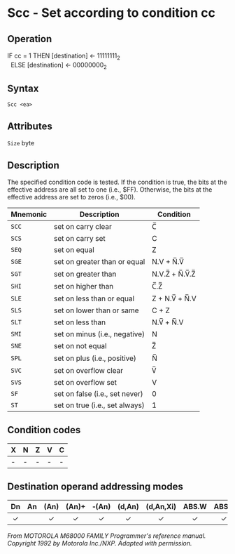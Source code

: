 # Scc - Set according to condition cc

## Operation
IF cc = 1 THEN [destination] ← 11111111<sub>2</sub><br/>
&nbsp;&nbsp;ELSE [destination] ← 00000000<sub>2</sub>

## Syntax
```assembly
Scc <ea>
```

## Attributes
`Size` byte

## Description
The specified condition code is tested. If the condition is true, the bits at the effective address are all set to one (i.e., $FF). Otherwise, the bits at the effective address are set to zeros (i.e., $00).

|Mnemonic|Description|Condition|
|--|--|--|
|`SCC` | set on carry clear | C̅ |
|`SCS` | set on carry set | C |
|`SEQ` | set on equal | Z |
|`SGE` | set on greater than or equal | N.V + N̅.V̅ |
|`SGT` | set on greater than | N.V.Z̅ + N̅.V̅.Z̅ |
|`SHI` | set on higher than | C̅.Z̅ |
|`SLE` | set on less than or equal | Z + N.V̅ + N̅.V |
|`SLS` | set on lower than or same | C + Z |
|`SLT` | set on less than | N.V̅ + N̅.V |
|`SMI` | set on minus (i.e., negative) | N |
|`SNE` | set on not equal | Z̅ |
|`SPL` | set on plus (i.e., positive) | N̅ |
|`SVC` | set on overflow clear | V̅ |
|`SVS` | set on overflow set | V |
|`SF`  | set on false (i.e., set never) | 0 |
|`ST`  | set on true (i.e., set always) | 1 |


## Condition codes
|X|N|Z|V|C|
|--|--|--|--|--|
|-|-|-|-|-|

## Destination operand addressing modes
|Dn|An|(An)|(An)+|&#x2011;(An)|(d,An)|(d,An,Xi)|ABS.W|ABS.L|(d,PC)|(d,PC,Xn)|imm|
|:-:|:-:|:-:|:-:|:-:|:-:|:-:|:-:|:-:|:-:|:-:|:-:|
|✓||✓|✓|✓|✓|✓|✓|✓||||

*From MOTOROLA M68000 FAMILY Programmer's reference manual. Copyright 1992 by Motorola Inc./NXP. Adapted with permission.*